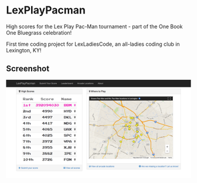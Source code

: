 # LexPlayPacman

High scores for the Lex Play Pac-Man tournament - part of the One Book One Bluegrass celebration!

First time coding project for LexLadiesCode, an all-ladies coding club in Lexington, KY!

## Screenshot

![](https://raw.githubusercontent.com/LexLadiesCode/lexplaypacman/master/screenshot.png)
